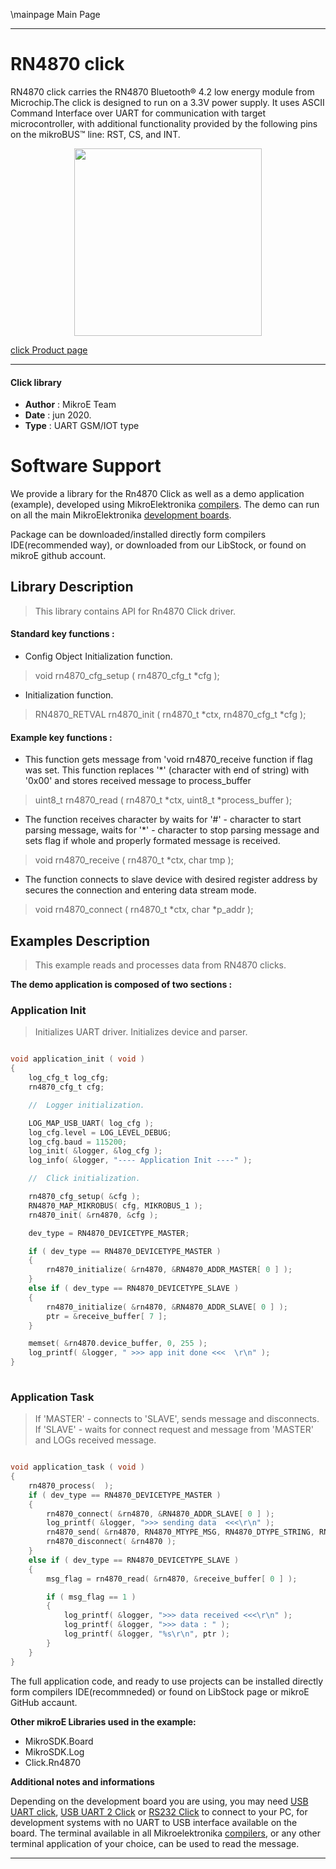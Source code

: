 \mainpage Main Page
 
---
# RN4870 click

RN4870 click carries the RN4870 Bluetooth® 4.2 low energy module from Microchip.The click is designed to run on a 3.3V power supply. It uses ASCII Command Interface over UART for communication with target microcontroller, with additional functionality provided by the following pins on the mikroBUS™ line: RST, CS, and INT.

<p align="center">
  <img src="https://download.mikroe.com/images/click_for_ide/rn4870_click.png" height=300px>
</p>

[click Product page](https://www.mikroe.com/rn4870-click)

---


#### Click library 

- **Author**        : MikroE Team
- **Date**          : jun 2020.
- **Type**          : UART GSM/IOT type


# Software Support

We provide a library for the Rn4870 Click 
as well as a demo application (example), developed using MikroElektronika 
[compilers](https://shop.mikroe.com/compilers). 
The demo can run on all the main MikroElektronika [development boards](https://shop.mikroe.com/development-boards).

Package can be downloaded/installed directly form compilers IDE(recommended way), or downloaded from our LibStock, or found on mikroE github account. 

## Library Description

> This library contains API for Rn4870 Click driver.

#### Standard key functions :

- Config Object Initialization function.
> void rn4870_cfg_setup ( rn4870_cfg_t *cfg ); 
 
- Initialization function.
> RN4870_RETVAL rn4870_init ( rn4870_t *ctx, rn4870_cfg_t *cfg );


#### Example key functions :

- This function gets message from 'void rn4870_receive function if flag was set. This function replaces '*' (character with end of string) with '0x00' and stores received message to process_buffer
> uint8_t rn4870_read ( rn4870_t *ctx, uint8_t *process_buffer );
 
- The function receives character by waits for '#' - character to start parsing message, waits for '*' - character to stop parsing message and sets flag if whole and properly formated message is received.
> void rn4870_receive ( rn4870_t *ctx, char tmp );

- The function connects to slave device with desired register address by secures the connection and entering data stream mode.
> void rn4870_connect ( rn4870_t *ctx, char *p_addr );

## Examples Description

> This example reads and processes data from RN4870 clicks.

**The demo application is composed of two sections :**

### Application Init 

> Initializes UART driver. Initializes device and parser.

```c

void application_init ( void )
{
    log_cfg_t log_cfg;
    rn4870_cfg_t cfg;

    //  Logger initialization.

    LOG_MAP_USB_UART( log_cfg );
    log_cfg.level = LOG_LEVEL_DEBUG;
    log_cfg.baud = 115200;
    log_init( &logger, &log_cfg );
    log_info( &logger, "---- Application Init ----" );

    //  Click initialization.

    rn4870_cfg_setup( &cfg );
    RN4870_MAP_MIKROBUS( cfg, MIKROBUS_1 );
    rn4870_init( &rn4870, &cfg );

    dev_type = RN4870_DEVICETYPE_MASTER;

    if ( dev_type == RN4870_DEVICETYPE_MASTER )
    {
        rn4870_initialize( &rn4870, &RN4870_ADDR_MASTER[ 0 ] );
    }
    else if ( dev_type == RN4870_DEVICETYPE_SLAVE )
    {
        rn4870_initialize( &rn4870, &RN4870_ADDR_SLAVE[ 0 ] );
        ptr = &receive_buffer[ 7 ];
    }

    memset( &rn4870.device_buffer, 0, 255 );
    log_printf( &logger, " >>> app init done <<<  \r\n" );
}
  
```

### Application Task

> If 'MASTER' - connects to 'SLAVE', sends message and disconnects. If 'SLAVE' - waits for connect request 
> and message from 'MASTER' and LOGs received message.

```c

void application_task ( void )
{
    rn4870_process(  );
    if ( dev_type == RN4870_DEVICETYPE_MASTER )
    {
        rn4870_connect( &rn4870, &RN4870_ADDR_SLAVE[ 0 ] );
        log_printf( &logger, ">>> sending data  <<<\r\n" );
        rn4870_send( &rn4870, RN4870_MTYPE_MSG, RN4870_DTYPE_STRING, RN4870_ID_MASTER, &message_payload[ 0 ] );
        rn4870_disconnect( &rn4870 );
    }
    else if ( dev_type == RN4870_DEVICETYPE_SLAVE )
    {
        msg_flag = rn4870_read( &rn4870, &receive_buffer[ 0 ] );

        if ( msg_flag == 1 )
        {
            log_printf( &logger, ">>> data received <<<\r\n" );
            log_printf( &logger, ">>> data : " );
            log_printf( &logger, "%s\r\n", ptr );     
        }
    }
}  

```

The full application code, and ready to use projects can be  installed directly form compilers IDE(recommneded) or found on LibStock page or mikroE GitHub accaunt.

**Other mikroE Libraries used in the example:** 

- MikroSDK.Board
- MikroSDK.Log
- Click.Rn4870

**Additional notes and informations**

Depending on the development board you are using, you may need 
[USB UART click](https://shop.mikroe.com/usb-uart-click), 
[USB UART 2 Click](https://shop.mikroe.com/usb-uart-2-click) or 
[RS232 Click](https://shop.mikroe.com/rs232-click) to connect to your PC, for 
development systems with no UART to USB interface available on the board. The 
terminal available in all Mikroelektronika 
[compilers](https://shop.mikroe.com/compilers), or any other terminal application 
of your choice, can be used to read the message.



---
